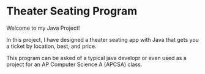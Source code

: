 # Theater Seating Program

Welcome to my Java Project!

In this project, I have designed a theater seating app with Java that gets you a ticket by location, best, and price.

This program can be asked of a typical java developr or even used as a project for an AP Computer Science A (APCSA) class.
